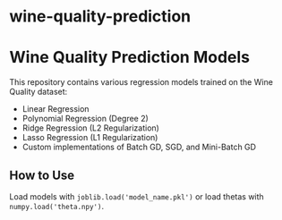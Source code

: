 # wine-quality-prediction
# Wine Quality Prediction Models

This repository contains various regression models trained on the Wine Quality dataset:

- Linear Regression
- Polynomial Regression (Degree 2)
- Ridge Regression (L2 Regularization)
- Lasso Regression (L1 Regularization)
- Custom implementations of Batch GD, SGD, and Mini-Batch GD

## How to Use

Load models with `joblib.load('model_name.pkl')` or load thetas with `numpy.load('theta.npy')`.
